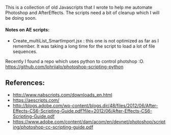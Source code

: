 This is a collection of old Javascripts that I wrote to help me automate Photoshop and AfterEffects.
The scripts need a bit of cleanup which I will be doing soon.

#### Notes on AE scripts:
- Create_multiList_SmartImport.jsx : this one is not optimized as far as I remember. It was taking a long time for the script to load a lot of file sequences.

Recently I found a repo which uses python to control photshop :O.
https://github.com/lohriialo/photoshop-scripting-python

References:
-----------

- http://www.nabscripts.com/downloads_en.html
- https://aescripts.com/
- http://blogs.adobe.com/wp-content/blogs.dir/48/files/2012/06/After-Effects-CS6-Scripting-Guide.pdf?file=2012/06/After-Effects-CS6-Scripting-Guide.pdf
- https://www.adobe.com/content/dam/acom/en/devnet/photoshop/scripting/photoshop-cc-scripting-guide.pdf
